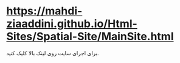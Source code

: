 # https://mahdi-ziaaddini.github.io/Html-Sites/Spatial-Site/MainSite.html
برای اجرای سایت روی لینک بالا کلیک کنید.
